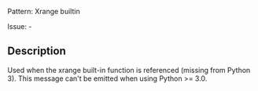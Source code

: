Pattern: Xrange builtin

Issue: -

## Description

Used when the xrange built-in function is referenced (missing from Python 3). This message can't be emitted when using Python >= 3.0.